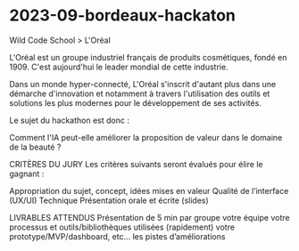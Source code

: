 # 2023-09-bordeaux-hackaton

Wild Code School > L'Oréal

L'Oréal est un groupe industriel français de produits cosmétiques, fondé en 1909. C'est aujourd'hui le leader mondial de cette industrie.

Dans un monde hyper-connecté, L'Oréal s'inscrit d'autant plus dans une démarche d'innovation et notamment à travers l'utilisation des outils et solutions les plus modernes pour le développement de ses activités.

Le sujet du hackathon est donc : 

Comment l'IA peut-elle améliorer la proposition de valeur dans le domaine de la beauté ?


CRITÈRES DU JURY
Les critères suivants seront évalués pour élire le gagnant :

Appropriation du sujet, concept,
idées mises en valeur
Qualité de l’interface (UX/UI)
Technique 
Présentation orale et écrite (slides)


LIVRABLES ATTENDUS
Présentation de 5 min par groupe
votre équipe
votre processus et outils/bibliothèques utilisées (rapidement)
votre prototype/MVP/dashboard, etc…
les pistes d’améliorations



